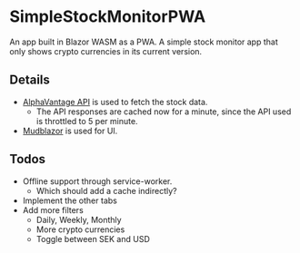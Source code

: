 # SimpleStockMonitorPWA
An app built in Blazor WASM as a PWA.
A simple stock monitor app that only shows crypto currencies in its current version.

## Details
- [AlphaVantage API](https://www.alphavantage.co/documentation/) is used to fetch the stock data.
    - The API responses are cached now for a minute, since the API used is throttled to 5 per minute.
- [Mudblazor](https://mudblazor.com/docs/overview) is used for UI.

## Todos
- Offline support through service-worker.
    - Which should add a cache indirectly?
- Implement the other tabs
- Add more filters
    - Daily, Weekly, Monthly
    - More crypto currencies
    - Toggle between SEK and USD